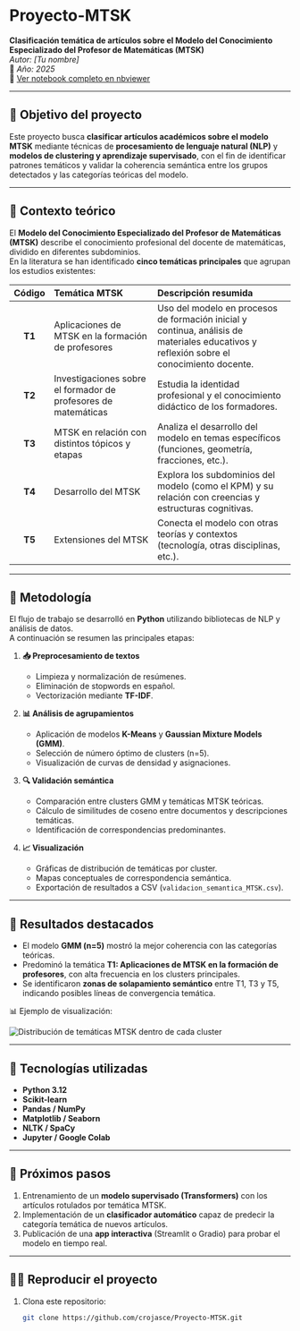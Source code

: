 # Proyecto-MTSK

**Clasificación temática de artículos sobre el Modelo del Conocimiento Especializado del Profesor de Matemáticas (MTSK)**  
_Autor: [Tu nombre]_  
📅 _Año: 2025_  
🔗 [Ver notebook completo en nbviewer](https://nbviewer.org/github/crojasce/Proyecto-MTSK/blob/main/ProyectoFinal.ipynb)

---

## 🎯 Objetivo del proyecto
Este proyecto busca **clasificar artículos académicos sobre el modelo MTSK** mediante técnicas de **procesamiento de lenguaje natural (NLP)** y **modelos de clustering y aprendizaje supervisado**, con el fin de identificar patrones temáticos y validar la coherencia semántica entre los grupos detectados y las categorías teóricas del modelo.

---

## 🧩 Contexto teórico

El **Modelo del Conocimiento Especializado del Profesor de Matemáticas (MTSK)** describe el conocimiento profesional del docente de matemáticas, dividido en diferentes subdominios.  
En la literatura se han identificado **cinco temáticas principales** que agrupan los estudios existentes:

| Código | Temática MTSK | Descripción resumida |
|:------:|:---------------|:----------------------|
| **T1** | Aplicaciones de MTSK en la formación de profesores | Uso del modelo en procesos de formación inicial y continua, análisis de materiales educativos y reflexión sobre el conocimiento docente. |
| **T2** | Investigaciones sobre el formador de profesores de matemáticas | Estudia la identidad profesional y el conocimiento didáctico de los formadores. |
| **T3** | MTSK en relación con distintos tópicos y etapas | Analiza el desarrollo del modelo en temas específicos (funciones, geometría, fracciones, etc.). |
| **T4** | Desarrollo del MTSK | Explora los subdominios del modelo (como el KPM) y su relación con creencias y estructuras cognitivas. |
| **T5** | Extensiones del MTSK | Conecta el modelo con otras teorías y contextos (tecnología, otras disciplinas, etc.). |

---

## 🧮 Metodología

El flujo de trabajo se desarrolló en **Python** utilizando bibliotecas de NLP y análisis de datos.  
A continuación se resumen las principales etapas:

1. **📥 Preprocesamiento de textos**
   - Limpieza y normalización de resúmenes.
   - Eliminación de stopwords en español.
   - Vectorización mediante **TF-IDF**.

2. **📊 Análisis de agrupamientos**
   - Aplicación de modelos **K-Means** y **Gaussian Mixture Models (GMM)**.
   - Selección de número óptimo de clusters (n=5).
   - Visualización de curvas de densidad y asignaciones.

3. **🔍 Validación semántica**
   - Comparación entre clusters GMM y temáticas MTSK teóricas.
   - Cálculo de similitudes de coseno entre documentos y descripciones temáticas.
   - Identificación de correspondencias predominantes.

4. **📈 Visualización**
   - Gráficas de distribución de temáticas por cluster.
   - Mapas conceptuales de correspondencia semántica.
   - Exportación de resultados a CSV (`validacion_semantica_MTSK.csv`).

---

## 🧠 Resultados destacados

- El modelo **GMM (n=5)** mostró la mejor coherencia con las categorías teóricas.
- Predominó la temática **T1: Aplicaciones de MTSK en la formación de profesores**, con alta frecuencia en los clusters principales.
- Se identificaron **zonas de solapamiento semántico** entre T1, T3 y T5, indicando posibles líneas de convergencia temática.

📊 Ejemplo de visualización:

![Distribución de temáticas MTSK dentro de cada cluster](https://raw.githubusercontent.com/crojasce/Proyecto-MTSK/main/img/distribucion_clusters.png)

---

## 🧰 Tecnologías utilizadas
- **Python 3.12**
- **Scikit-learn**
- **Pandas / NumPy**
- **Matplotlib / Seaborn**
- **NLTK / SpaCy**
- **Jupyter / Google Colab**

---

## 🚀 Próximos pasos
1. Entrenamiento de un **modelo supervisado (Transformers)** con los artículos rotulados por temática MTSK.  
2. Implementación de un **clasificador automático** capaz de predecir la categoría temática de nuevos artículos.  
3. Publicación de una **app interactiva** (Streamlit o Gradio) para probar el modelo en tiempo real.  

---

## 🧑‍💻 Reproducir el proyecto

1. Clona este repositorio:
   ```bash
   git clone https://github.com/crojasce/Proyecto-MTSK.git


